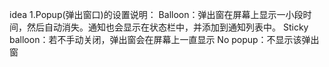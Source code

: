 idea
    1.Popup(弹出窗口)的设置说明：
        Balloon：弹出窗在屏幕上显示一小段时间，然后自动消失。通知也会显示在状态栏中，并添加到通知列表中。
        Sticky balloon：若不手动关闭，弹出窗会在屏幕上一直显示
        No popup：不显示该弹出窗
